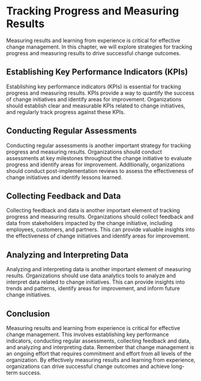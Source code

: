 Tracking Progress and Measuring Results
===================================================================================================

Measuring results and learning from experience is critical for effective change management. In this chapter, we will explore strategies for tracking progress and measuring results to drive successful change outcomes.

Establishing Key Performance Indicators (KPIs)
----------------------------------------------

Establishing key performance indicators (KPIs) is essential for tracking progress and measuring results. KPIs provide a way to quantify the success of change initiatives and identify areas for improvement. Organizations should establish clear and measurable KPIs related to change initiatives, and regularly track progress against these KPIs.

Conducting Regular Assessments
------------------------------

Conducting regular assessments is another important strategy for tracking progress and measuring results. Organizations should conduct assessments at key milestones throughout the change initiative to evaluate progress and identify areas for improvement. Additionally, organizations should conduct post-implementation reviews to assess the effectiveness of change initiatives and identify lessons learned.

Collecting Feedback and Data
----------------------------

Collecting feedback and data is another important element of tracking progress and measuring results. Organizations should collect feedback and data from stakeholders impacted by the change initiative, including employees, customers, and partners. This can provide valuable insights into the effectiveness of change initiatives and identify areas for improvement.

Analyzing and Interpreting Data
-------------------------------

Analyzing and interpreting data is another important element of measuring results. Organizations should use data analytics tools to analyze and interpret data related to change initiatives. This can provide insights into trends and patterns, identify areas for improvement, and inform future change initiatives.

Conclusion
----------

Measuring results and learning from experience is critical for effective change management. This involves establishing key performance indicators, conducting regular assessments, collecting feedback and data, and analyzing and interpreting data. Remember that change management is an ongoing effort that requires commitment and effort from all levels of the organization. By effectively measuring results and learning from experience, organizations can drive successful change outcomes and achieve long-term success.
